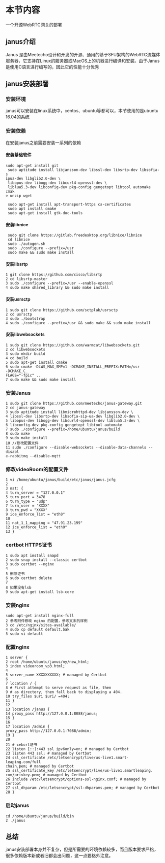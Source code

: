 # 本节内容
一个开源WebRTC网关的部署
## janus介绍
Janus 是由Meetecho设计和开发的开源、通用的基于SFU架构的WebRTC流媒体服务器，它支持在Linux的服务器或MacOS上的机器进行编译和安装。由于Janus 是使用C语言进行编写的，因此它的性能十分优秀
## janus安装部署
### 安装环境  
janus可以安装在linux系统中，centos、ubuntu等都可以，本节使用的是ubuntu 16.04的系统
### 安装依赖
在安装janus之前需要安装一系列的依赖
#### 安装基础软件

```
sudo apt‐get install git
 sudo aptitude install libjansson‐dev libssl‐dev libsrtp‐dev libsofia‐s
ipua‐dev libglib2.0‐dev \
 libopus‐dev libogg‐dev libcurl4‐openssl‐dev \
 liblua5.3‐dev libconfig‐dev pkg‐config gengetopt libtool automake cmak
e unzip wget

 sudo apt‐get install apt‐transport‐https ca‐certificates
 sudo apt install cmake
 sudo apt‐get install gtk‐doc‐tools
```
####  安装libnice

```
 sudo git clone https://gitlab.freedesktop.org/libnice/libnice
 cd libnice
 sudo ./autogen.sh
 sudo ./configure ‐‐prefix=/usr
 sudo make && sudo make install
```
#### 安装libsrtp

```
1 git clone https://github.com/cisco/libsrtp
2 cd libsrtp‐master
3 sudo ./configure ‐‐prefix=/usr ‐‐enable‐openssl
4 sudo make shared_library && sudo make install
```
#### 安装usrsctp

```
1 sudo git clone https://github.com/sctplab/usrsctp
2 cd usrsctp
3 sudo ./bootstrap
4 sudo ./configure ‐‐prefix=/usr && sudo make && sudo make install
```
#### 安装libwebsockets

```
1 sudo git clone https://github.com/warmcat/libwebsockets.git
2 cd libwebsockets
3 sudo mkdir build
4 cd build
5 sudo apt‐get install cmake
6 sudo cmake ‐DLWS_MAX_SMP=1 ‐DCMAKE_INSTALL_PREFIX:PATH=/usr ‐DCMAKE_C_
FLAGS="‐fpic" ..
7 sudo make && sudo make install
```
### 安装Janus

```
1 sudo git clone https://github.com/meetecho/janus‐gateway.git
2 cd janus‐gateway
3 sudo aptitude install libmicrohttpd‐dev libjansson‐dev \
4 libssl‐dev libsrtp‐dev libsofia‐sip‐ua‐dev libglib2.0‐dev \
5 libopus‐dev libogg‐dev libcurl4‐openssl‐dev liblua5.3‐dev \
6 libconfig‐dev pkg‐config gengetopt libtool automake
7 sudo ./configure ‐‐prefix=/home/ubuntu/janus/build
8 sudo make
9 sudo make install
10 //修改配置文件
11 sudo ./configure ‐‐disable‐websockets ‐‐disable‐data‐channels ‐‐disabl
e‐rabbitmq ‐‐disable‐mqtt
```
### 修改videoRoom的配置文件

```
1 vi /home/ubuntu/janus/build/etc/janus/janus.jcfg
2
3 nat: {
4 turn_server = "127.0.0.1"
5 turn_port = 3478
6 turn_type = "udp"
7 turn_user = "XXXX"
8 turn_pwd = "XXXX"
9 ice_enforce_list = "eth0"
10
11 nat_1_1_mapping = "47.91.23.199"
12 ice_enforce_list = "eth0"
13 }
```
### certbot HTTPS证书

```
1 sudo apt install snapd
2 sudo snap install ‐‐classic certbot
3 sudo certbot ‐‐nginx
4
5 删除证书
6 sudo certbot delete
7
8 如果没有lsb
9 sudo apt‐get install lsb‐core
```

### 安装nginx

```
sudo apt‐get install nginx‐full
2 参考附件修改 nginx 的配置，参考文末的样例
3 cd /etc/nginx/sites‐available/
4 sudo cp default default.bak
5 sudo vi default
```

### 配置nginx

```
1 server {
2 root /home/ubuntu/janus/my/new_html;
3 index videoroom_vp3.html;
4
5 server_name XXXXXXXXXX; # managed by Certbot
6
7 location / {
8 # First attempt to serve request as file, then
9 # as directory, then fall back to displaying a 404.
10 try_files $uri $uri/ =404;
11 }
12
13 location /janus {
14 proxy_pass http://127.0.0.1:8088/janus;
15 }
16
17 location /admin {
proxy_pass http://127.0.0.1:7088/admin;
19 }
20
21 # cebort证书
22 listen [::]:443 ssl ipv6only=on; # managed by Certbot
23 listen 443 ssl; # managed by Certbot
24 ssl_certificate /etc/letsencrypt/live/us‐live1.smart‐leaping.com/full
chain.pem; # managed by Certbot
25 ssl_certificate_key /etc/letsencrypt/live/us‐live1.smartleaping.
com/privkey.pem; # managed by Certbot
26 include /etc/letsencrypt/options‐ssl‐nginx.conf; # managed by Certbot
27 ssl_dhparam /etc/letsencrypt/ssl‐dhparams.pem; # managed by Certbot
28 }
```

### 启动janus

```
cd /home/ubuntu/janus/build/bin
2 ./janus
```
## 总结
janus安装部署本身并不复杂，但是所需要的环境依赖较多，而且版本要求严格，很多依赖版本新或者旧都会出问题，这一点要格外注意。